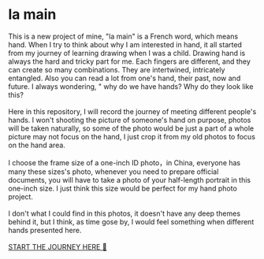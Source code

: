 # la main
This is a new project of mine, "la main" is a French word, which means hand. When I try to think about why I am interested in hand, it all started from my journey of learning drawing when I was a child. Drawing hand is always the hard and tricky part for me. Each fingers are different, and they can create so many combinations. They are intertwined, intricately entangled. Also you can read a lot from one's hand, their past, now and future. I always wondering, " why do we have hands? Why do they look like this? \
\
Here in this repository, I will record the journey of meeting different people's hands. I won't shooting the picture of someone's hand on purpose, photos will be taken naturally, so some of the photo would be just a part of a whole picture may not focus on the hand, I just crop it from my old photos to focus on the hand area.\
\
I choose the frame size of a one-inch ID photo，in China, everyone has many these sizes's photo, whenever you need to prepare official documents, you will have to take a photo of your half-length portrait in this one-inch size. I just think this size would be perfect for my hand photo project.\
\
I don't what I could find in this photos, it doesn't have any deep themes behind it, but I think, as time gose by, I would feel something when different hands presented here. \
\
[START THE JOURNEY HERE 🎯](congtan0224.github.io/la-main/)

